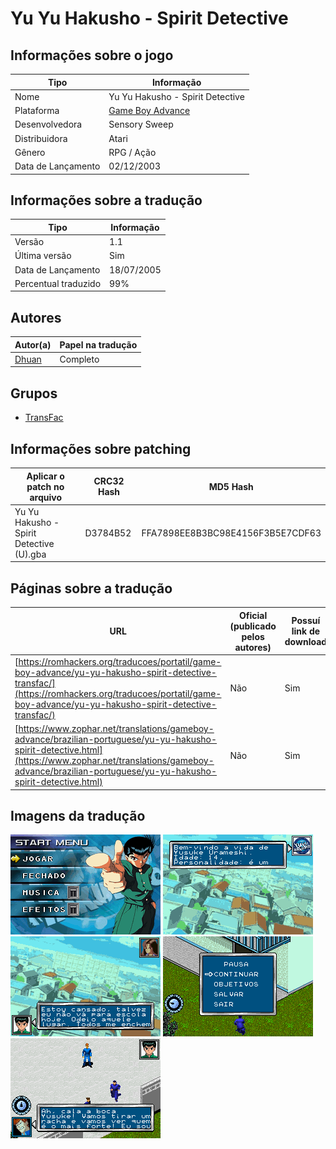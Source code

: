 # Yu Yu Hakusho - Spirit Detective

## Informações sobre o jogo

| Tipo | Informação |
| ----------- | ----------- |
| Nome | Yu Yu Hakusho \- Spirit Detective |
| Plataforma | [Game Boy Advance](../) |
| Desenvolvedora | Sensory Sweep |
| Distribuidora | Atari |
| Gênero | RPG / Ação |
| Data de Lançamento | 02/12/2003 |

## Informações sobre a tradução

| Tipo | Informação |
| ----------- | ----------- |
| Versão | 1\.1 |
| Última versão | Sim |
| Data de Lançamento | 18/07/2005 |
| Percentual traduzido | 99% |

## Autores

| Autor(a) | Papel na tradução |
| ----------- | ----------- |
| [Dhuan](../../../autores/dhuan/) | Completo |

## Grupos

* [TransFac](../../../grupos/transfac/)

## Informações sobre patching

| Aplicar o patch no arquivo | CRC32 Hash | MD5 Hash |
| ----------- | ----------- | ----------- |
| Yu Yu Hakusho \- Spirit Detective \(U\)\.gba | D3784B52 | FFA7898EE8B3BC98E4156F3B5E7CDF63 |

## Páginas sobre a tradução

| URL | Oficial (publicado pelos autores) | Possuí link de download |
| ----------- | ----------- | ----------- |
| [https://romhackers.org/traducoes/portatil/game-boy-advance/yu-yu-hakusho-spirit-detective-transfac/](https://romhackers.org/traducoes/portatil/game-boy-advance/yu-yu-hakusho-spirit-detective-transfac/) | Não | Sim |
| [https://www.zophar.net/translations/gameboy-advance/brazilian-portuguese/yu-yu-hakusho-spirit-detective.html](https://www.zophar.net/translations/gameboy-advance/brazilian-portuguese/yu-yu-hakusho-spirit-detective.html) | Não | Sim |

## Imagens da tradução

![Imagem de exemplo da tradução 1](1.png)
![Imagem de exemplo da tradução 2](2.png)
![Imagem de exemplo da tradução 3](3.png)
![Imagem de exemplo da tradução 4](4.png)
![Imagem de exemplo da tradução 5](5.png)